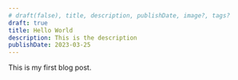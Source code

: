 ```yaml
---
# draft(false), title, description, publishDate, image?, tags? 
draft: true
title: Hello World
description: This is the description
publishDate: 2023-03-25
---
```



This is my first blog post.
